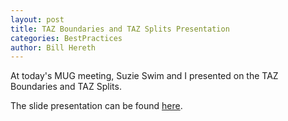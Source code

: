 ```yaml
---
layout: post
title: TAZ Boundaries and TAZ Splits Presentation
categories: BestPractices
author: Bill Hereth
---
```


At today's MUG meeting, Suzie Swim and I presented on the TAZ Boundaries and TAZ Splits.

The slide presentation can be found [here](https://docs.google.com/presentation/d/1r-RvBGBuvtX1OMGBStltk5ZVkjRSFC3HolNGgSzC-bo/edit?usp=sharing).

